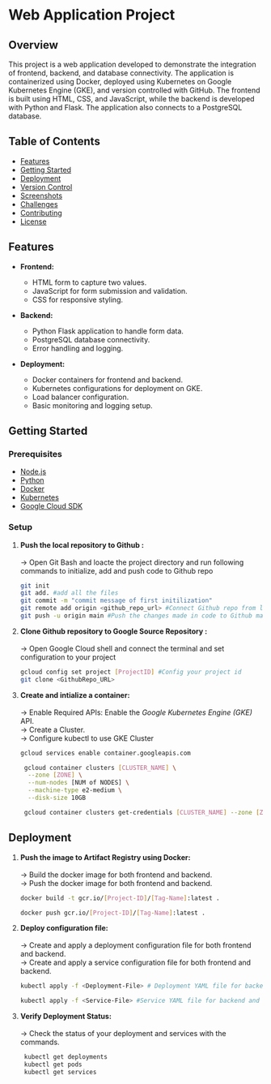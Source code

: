 # Web Application Project

## Overview

This project is a web application developed to demonstrate the integration of frontend, backend, and database connectivity. The application is containerized using Docker, deployed using Kubernetes on Google Kubernetes Engine (GKE), and version controlled with GitHub. The frontend is built using HTML, CSS, and JavaScript, while the backend is developed with Python and Flask. The application also connects to a PostgreSQL database.

## Table of Contents

- [Features](#features)
- [Getting Started](#getting-started)
- [Deployment](#deployment)
- [Version Control](#version-control)
- [Screenshots](#screenshots)
- [Challenges](#challenges)
- [Contributing](#contributing)
- [License](#license)


## Features

- **Frontend:**
  - HTML form to capture two values.
  - JavaScript for form submission and validation.
  - CSS for responsive styling.
  
- **Backend:**
  - Python Flask application to handle form data.
  - PostgreSQL database connectivity.
  - Error handling and logging.

- **Deployment:**
  - Docker containers for frontend and backend.
  - Kubernetes configurations for deployment on GKE.
  - Load balancer configuration.
  - Basic monitoring and logging setup.

## Getting Started

### Prerequisites

- [Node.js](https://nodejs.org/)
- [Python](https://www.python.org/)
- [Docker](https://www.docker.com/)
- [Kubernetes](https://kubernetes.io/)
- [Google Cloud SDK](https://cloud.google.com/sdk)

### Setup

1. **Push the local repository to Github :** <br><br>
 -> Open Git Bash and loacte the project directory and run following commands to initialize, add and push code to Github repo
   ```sh
   git init
   git add. #add all the files
   git commit -m "commit message of first initilization"
   git remote add origin <github_repo_url> #Connect Github repo from local machine
   git push -u origin main #Push the changes made in code to Github main branch
   

3. **Clone Github repository to Google Source Repository :** <br><br>
-> Open Google Cloud shell and connect the terminal and set configuration to your project
   ```sh
   gcloud config set project [ProjectID] #Config your project id
   git clone <GithubRepo_URL>
   
4. **Create and intialize a container:** <br><br>
-> Enable Required APIs: Enable the *Google Kubernetes Engine (GKE)* API. <br>
-> Create a Cluster. <br>
-> Configure kubectl to use GKE Cluster <br>
   
   ```sh
   gcloud services enable container.googleapis.com
   ```

    ```bash
     gcloud container clusters [CLUSTER_NAME] \
      --zone [ZONE] \
      --num-nodes [NUM of NODES] \
      --machine-type e2-medium \
      --disk-size 10GB
    ```

    ```bash
     gcloud container clusters get-credentials [CLUSTER_NAME] --zone [ZONE]
    ```

## Deployment

1. **Push the image to Artifact Registry using Docker:** <br><br>
-> Build the docker image for both frontend and backend. <br>
-> Push the docker image for both frontend and backend. <br>
   ```bash
   docker build -t gcr.io/[Project-ID]/[Tag-Name]:latest .
   ```
   ```bash
   docker push gcr.io/[Project-ID]/[Tag-Name]:latest .
   ``` 
2. **Deploy configuration file:** <br><br>
-> Create and apply a deployment configuration file for both frontend and backend. <br>
-> Create and apply a service configuration file for both frontend and backend. <br>
   ```bash
   kubectl apply -f <Deployment-File> # Deployment YAML file for backend and frontend
   ```
   ```bash
   kubectl apply -f <Service-File> #Service YAML file for backend and frontend
   ```
3. **Verify Deployment Status:** <br><br>
-> Check the status of your deployment and services with the commands. <br>
    ```bash
     kubectl get deployments
     kubectl get pods
     kubectl get services
     ```


